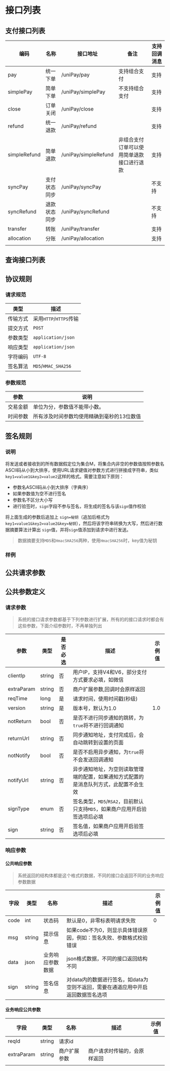 # 接口列表

## 支付接口列表

| 编码         | 名称         | 接口地址             | 备注                                       | 支持回调消息 |
| ------------ | ------------ | -------------------- | ------------------------------------------ | ------------ |
| pay          | 统一下单     | /uniPay/pay          | 支持组合支付                               | 支持         |
| simplePay    | 简单下单     | /uniPay/simplePay    | 不支持组合支付                             | 支持         |
| close        | 订单关闭     | /uniPay/close        |                                            | 支持         |
| refund       | 统一退款     | /uniPay/refund       |                                            | 支持         |
| simpleRefund | 简单退款     | /uniPay/simpleRefund | 非组合支付订单可以使用简单退款接口进行退款 | 支持         |
| syncPay      | 支付状态同步 | /uniPay/syncPay      |                                            | 不支持       |
| syncRefund   | 退款状态同步 | /uniPay/syncRefund   |                                            | 不支持       |
| transfer     | 转账         | /uniPay/transfer     |                                            | 支持         |
| allocation   | 分账         | /uniPay/allocation   |                                            | 支持         |
|              |              |                      |                                            |              |

## 查询接口列表

## 协议规则

### 请求规范
| 类型   | 描述                  |
|------|---------------------| 
| 传输方式 | 采用`HTTP`/`HTTPS`传输  | 
| 提交方式 | `POST`              | 
| 参数类型 | `application/json`  | 
| 响应类型 | `application/json`  | 
| 字符编码 | `UTF-8`             | 
| 签名算法 | `MD5`/`HMAC_SHA256` | 

### 参数规范
| 参数   | 说明                     |
|------|------------------------| 
| 交易金额 | 单位为分，参数值不能带小数。         |
| 时间参数 | 所有涉及时间参数均使用精确到毫秒的13位数值 |


## 签名规则
### 说明
将发送或者接收到的所有数据假定位为集合M，将集合内非空的参数值按照参数名ASCII码从小到大排序，使用URL请求键值对参数方式进行拼接成字符串，类似`key1=value1&key2=value2`这样的格式。需要注意如下原则：
- 参数名ASCII码从小到大排序（字典序）
- 如果参数值为空不进行签名
- 参数名不区分大小写
- 进行验签时，`sign`字段不参与签名，将生成的签名与该`sign`值作校验

将上面生成的参数后追加上 `sign=秘钥`（追加后格式为 `key1=value1&key2=value2&key=秘钥`），然后将该字符串转换为大写，然后进行数据摘要算法计算出 `sign`值，并将`sign`值添加到请求中进行发送。

> 数据摘要支持`MD5`和`HmacSHA256`两种，使用`HmacSHA256`时，key值为秘钥

### 样例

## 公共请求参数


## 公共参数定义

### 请求参数

> 系统的接口请求参数都基于下列参数进行扩展，所有的的接口请求时都会有这些参数，下面介绍参数时，不再单独列出

| 参数         | 类型     | 是否必选 | 描述                                             | 示例值 |
|------------|--------|------|------------------------------------------------|-----|
| clientIp   | string | 否    | 用户IP，支持V4和V6，部分支付方式要求必填，如微信                    |     |
| extraParam | string | 否    | 商户扩展参数,回调时会原样返回                                |     |
| reqTime    | long   | 是    | 请求时间，使用时间戳(秒级)                                 |     |
| version    | string | 是    | 版本号，默认为1.0                                     | 1.0 |
| notReturn  | bool   | 否    | 是否不进行同步通知的跳转，为`true`将不进行回调通知                   |     |
| returnUrl  | string | 否    | 同步通知地址，支付完成后，会自动跳转到设置的页面                       |     |
| notNotify  | bool   | 否    | 是否不启用异步通知，为`true`将不会发送回调通知                     |     |
| notifyUrl  | string | 否    | 异步通知地址，为空则读取管理端的配置，如果通知方式配置的是消息队列方式，此配置不会生效    |     |
| signType   | enum   | 否    | 签名类型，`MD5`/`RSA2`，目前默认只支持`MD5`，如果商户应用开启验签选项后必填 |     |
| sign       | string | 否    | 签名值，如果商户应用开启验签选项后必填                            |     |

### 响应参数

#### 公共响应参数

> 系统返回的结构体都是这个格式的数据，不同的接口会返回不同的业务响应参数数据

| 字段 | 类型   | 名称             | 描述                                                         | 示例值 |
| ---- | ------ | ---------------- | ------------------------------------------------------------ | ------ |
| code | int    | 状态码           | 默认是0，非零标表明请求失败                                  | 0      |
| msg  | string | 提示信息         | 如果code不为0，则显示具体错误原因，例如：签名失败、参数格式校验错误 |        |
| data | json   | 业务响应参数数据 | json格式数据，不同的接口返回结构不同                         |        |
| sign | string | 签名信息         | 对data内的数据进行签名，如data为空则不返回，需要在通道应用中开启返回数据签名选项 |        |

#### 业务响应公共参数

| 字段       | 类型   | 名称         | 描述                         | 示例值 |
| ---------- | ------ | ------------ | ---------------------------- | ------ |
| reqId      | string | 请求id       |                              |        |
| extraParam | string | 商户扩展参数 | 商户请求时传输的，会原样返回 |        |
|            |        |              |                              |        |




